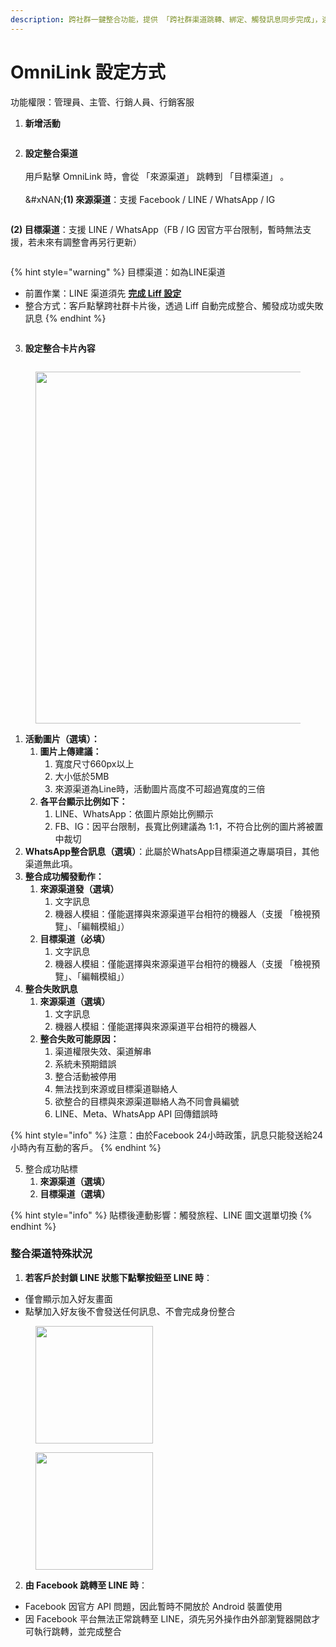```yaml
---
description: 跨社群一鍵整合功能，提供 「跨社群渠道跳轉、綁定、觸發訊息同步完成」，達到跨渠道身份整合（不同渠道顧客收攏在一個檔案）的目標。
---
```


# OmniLink 設定方式

功能權限：管理員、主管、行銷人員、行銷客服

1. **新增活動**

<figure><img src="../../../.gitbook/assets/截圖 2024-09-22 下午12.02.27.png" alt=""><figcaption></figcaption></figure>

2. **設定整合渠道**\
   \
   用戶點擊 OmniLink 時，會從 「來源渠道」 跳轉到 「目標渠道」 。\
   \
   &#xNAN;**(1) 來源渠道**：支援 Facebook / LINE / WhatsApp / IG

<figure><img src="../../../.gitbook/assets/截圖 2024-09-22 下午12.07.02.png" alt=""><figcaption></figcaption></figure>

&#x20;        **(2) 目標渠道**：支援 LINE / WhatsApp（FB / IG 因官方平台限制，暫時無法支援，若未來有調整會再另行更新）

<figure><img src="../../../.gitbook/assets/截圖 2024-09-22 下午12.10.06.png" alt=""><figcaption></figcaption></figure>

{% hint style="warning" %}
目標渠道：如為LINE渠道

* 前置作業：LINE 渠道須先 [**完成 Liff 設定**](https://docs.omnichat.ai/features/tong-xun-qu-dao/integrations/line-2.0/she-ding-liff-id-xian-she-ding-login-channel)
* 整合方式：客戶點擊跨社群卡片後，透過 Liff 自動完成整合、觸發成功或失敗訊息
{% endhint %}

<figure><img src="../../../.gitbook/assets/截圖 2024-09-22 下午1.05.35.png" alt=""><figcaption></figcaption></figure>

3. **設定整合卡片內容**

<figure><img src="../../../.gitbook/assets/截圖 2024-09-22 下午12.18.54 (1).png" alt=""><figcaption></figcaption></figure>

<figure><img src="../../../.gitbook/assets/截圖 2024-09-22 下午12.23.54 (1).png" alt="" width="563"><figcaption></figcaption></figure>

1. **活動圖片（選填）：**
   1. **圖片上傳建議：**
      1. 寬度尺寸660px以上
      2. 大小低於5MB
      3. 來源渠道為Line時，活動圖片高度不可超過寬度的三倍
   2. **各平台顯示比例如下：**
      1. LINE、ＷhatsApp：依圖片原始比例顯示
      2. FB、IG：因平台限制，長寬比例建議為 1:1，不符合比例的圖片將被置中裁切
2. **WhatsApp整合訊息（選填）**：此屬於WhatsApp目標渠道之專屬項目，其他渠道無此項。&#x20;
3. **整合成功觸發動作：**
   1. **來源渠道發（選填）**
      1. 文字訊息
      2. 機器人模組：僅能選擇與來源渠道平台相符的機器人（支援 「檢視預覽」、「編輯模組」）
   2. **目標渠道（必填）**
      1. 文字訊息
      2. 機器人模組：僅能選擇與來源渠道平台相符的機器人（支援 「檢視預覽」、「編輯模組」）
4. **整合失敗訊息**
   1. **來源渠道（選填）**
      1. 文字訊息
      2. 機器人模組：僅能選擇與來源渠道平台相符的機器人
   2. **整合失敗可能原因：**
      1. 渠道權限失效、渠道解串
      2. 系統未預期錯誤
      3. 整合活動被停用
      4. 無法找到來源或目標渠道聯絡人
      5. 欲整合的目標與來源渠道聯絡人為不同會員編號
      6. LINE、Meta、WhatsApp API 回傳錯誤時

{% hint style="info" %}
注意：由於Facebook 24小時政策，訊息只能發送給24小時內有互動的客戶。
{% endhint %}

5. 整合成功貼標
   1. **來源渠道（選填）**
   2. **目標渠道（選填）**

{% hint style="info" %}
貼標後連動影響：觸發旅程、LINE 圖文選單切換
{% endhint %}

### 整合渠道特殊狀況

1. **若客戶於封鎖 LINE 狀態下點擊按鈕至 LINE 時**：

* 僅會顯示加入好友畫面
* 點擊加入好友後不會發送任何訊息、不會完成身份整合

<div><figure><img src="../../../.gitbook/assets/截圖 2024-09-22 下午1.24.13.png" alt="" width="188"><figcaption></figcaption></figure> <figure><img src="../../../.gitbook/assets/截圖 2024-09-22 下午1.25.41.png" alt="" width="188"><figcaption></figcaption></figure></div>

2. **由 Facebook 跳轉至 LINE 時**：

* Facebook 因官方 API 問題，因此暫時不開放於 Android 裝置使用
* 因 Facebook 平台無法正常跳轉至 LINE，須先另外操作由外部瀏覽器開啟才可執行跳轉，並完成整合

<div><figure><img src="../../../.gitbook/assets/截圖 2024-09-22 下午1.30.56.png" alt=""><figcaption></figcaption></figure> <figure><img src="../../../.gitbook/assets/截圖 2024-09-22 下午1.31.45.png" alt=""><figcaption></figcaption></figure> <figure><img src="../../../.gitbook/assets/截圖 2024-09-22 下午1.32.17.png" alt=""><figcaption></figcaption></figure> <figure><img src="../../../.gitbook/assets/截圖 2024-09-22 下午1.33.25.png" alt=""><figcaption></figcaption></figure> <figure><img src="../../../.gitbook/assets/截圖 2024-09-22 下午1.33.55.png" alt=""><figcaption></figcaption></figure></div>
